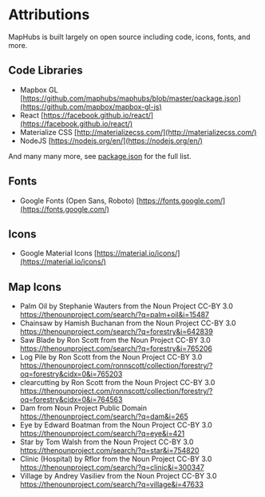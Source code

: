 # Attributions

MapHubs is built largely on open source including code, icons, fonts, and more.

## Code Libraries

* Mapbox GL [https://github.com/maphubs/maphubs/blob/master/package.json](https://github.com/mapbox/mapbox-gl-js)
* React [https://facebook.github.io/react/](https://facebook.github.io/react/)
* Materialize CSS [http://materializecss.com/](http://materializecss.com/)
* NodeJS [https://nodejs.org/en/](https://nodejs.org/en/)

And many many more, see [package.json](https://github.com/maphubs/maphubs/blob/master/package.json) for the full list.

## Fonts

* Google Fonts (Open Sans, Roboto) [https://fonts.google.com/](https://fonts.google.com/)

## Icons

* Google Material Icons [https://material.io/icons/](https://material.io/icons/)

## Map Icons

* Palm Oil by Stephanie Wauters from the Noun Project CC-BY 3.0 https://thenounproject.com/search/?q=palm+oil&i=15487
* Chainsaw by Hamish Buchanan from the Noun Project CC-BY 3.0 https://thenounproject.com/search/?q=forestry&i=642839
* Saw Blade by Ron Scott from the Noun Project CC-BY 3.0 https://thenounproject.com/search/?q=forestry&i=765206
* Log Pile by Ron Scott from the Noun Project CC-BY 3.0 https://thenounproject.com/ronnscott/collection/forestry/?oq=forestry&cidx=0&i=765203
* clearcutting by Ron Scott from the Noun Project CC-BY 3.0 https://thenounproject.com/ronnscott/collection/forestry/?oq=forestry&cidx=0&i=764563
* Dam from Noun Project Public Domain https://thenounproject.com/search/?q=dam&i=265
* Eye by Edward Boatman from the Noun Project CC-BY 3.0  https://thenounproject.com/search/?q=eye&i=421
* Star by Tom Walsh from the Noun Project CC-BY 3.0 https://thenounproject.com/search/?q=star&i=754820
* Clinic (Hospital) by Rflor from the Noun Project CC-BY 3.0 https://thenounproject.com/search/?q=clinic&i=300347
* Village by Andrey Vasiliev from the Noun Project CC-BY 3.0 https://thenounproject.com/search/?q=village&i=47633

